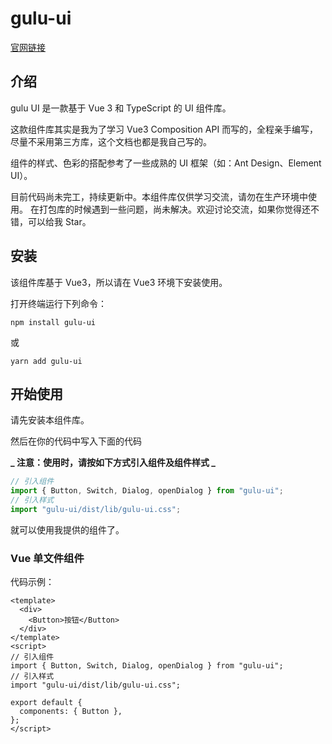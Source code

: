 # gulu-ui

[官网链接](https://huyiling1111.github.io/gulu-ui-website/index.html)

## 介绍

gulu UI 是一款基于 Vue 3 和 TypeScript 的 UI 组件库。

这款组件库其实是我为了学习 Vue3 Composition API 而写的，全程亲手编写，尽量不采用第三方库，这个文档也都是我自己写的。

组件的样式、色彩的搭配参考了一些成熟的 UI 框架（如：Ant Design、Element UI）。

目前代码尚未完工，持续更新中。本组件库仅供学习交流，请勿在生产环境中使用。 在打包库的时候遇到一些问题，尚未解决。欢迎讨论交流，如果你觉得还不错，可以给我 Star。

## 安装

该组件库基于 Vue3，所以请在 Vue3 环境下安装使用。

打开终端运行下列命令：

```
npm install gulu-ui
```

或

```
yarn add gulu-ui
```

## 开始使用

请先安装本组件库。

然后在你的代码中写入下面的代码

**_ 注意：使用时，请按如下方式引入组件及组件样式 _**

```js
// 引入组件
import { Button, Switch, Dialog, openDialog } from "gulu-ui";
// 引入样式
import "gulu-ui/dist/lib/gulu-ui.css";
```

就可以使用我提供的组件了。

### Vue 单文件组件

代码示例：

```vue
<template>
  <div>
    <Button>按钮</Button>
  </div>
</template>
<script>
// 引入组件
import { Button, Switch, Dialog, openDialog } from "gulu-ui";
// 引入样式
import "gulu-ui/dist/lib/gulu-ui.css";

export default {
  components: { Button },
};
</script>
```
